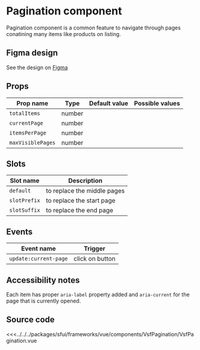 #  Pagination component
Pagination component is a common feature to navigate through pages conatining many items like products on listing. 

<Generate />

## Figma design

See the design on [Figma](https://www.figma.com/file/CWOkbpne0tDpSenT4ZEUTQ/%F0%9F%9B%A0-SFUI-2.0-%7C-Development?node-id=13829%3A21387&t=OVcT5DGQ7ibpblL0-1)




## Props

| Prop name        | Type      | Default value | Possible values      |
|------------------|-----------|---------------|----------------------|
| `totalItems`     | number    |               |                      |
| `currentPage`    | number    |               |                      |
| `itemsPerPage`   | number    |               |                      |
| `maxVisiblePages`| number    |               |                      |


## Slots

| Slot name      |            Description            |
| -------------- | --------------------------------- |
| `default`      | to replace the middle pages       |
| `slotPrefix`   | to replace the start page         |
| `slotSuffix`   | to replace the end page           |


## Events

| Event name              |            Trigger             |
| ----------------------- | ------------------------------ |
| `update:current-page`   |      click on button           |


## Accessibility notes

Each item has proper `aria-label` property added and `aria-current` for the page that is currently opened. 

## Source code


<<<../../../packages/sfui/frameworks/vue/components/VsfPagination/VsfPagination.vue


